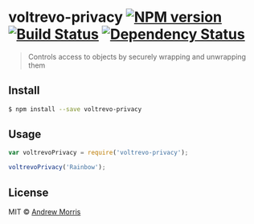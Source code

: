 # voltrevo-privacy [![NPM version][npm-image]][npm-url] [![Build Status][travis-image]][travis-url] [![Dependency Status][daviddm-image]][daviddm-url]
> Controls access to objects by securely wrapping and unwrapping them


## Install

```sh
$ npm install --save voltrevo-privacy
```


## Usage

```js
var voltrevoPrivacy = require('voltrevo-privacy');

voltrevoPrivacy('Rainbow');
```

## License

MIT © [Andrew Morris](http://andrewmorris.io/)


[npm-image]: https://badge.fury.io/js/voltrevo-privacy.svg
[npm-url]: https://npmjs.org/package/voltrevo-privacy
[travis-image]: https://travis-ci.org/voltrevo/voltrevo-privacy.svg?branch=master
[travis-url]: https://travis-ci.org/voltrevo/voltrevo-privacy
[daviddm-image]: https://david-dm.org/voltrevo/voltrevo-privacy.svg?theme=shields.io
[daviddm-url]: https://david-dm.org/voltrevo/voltrevo-privacy
